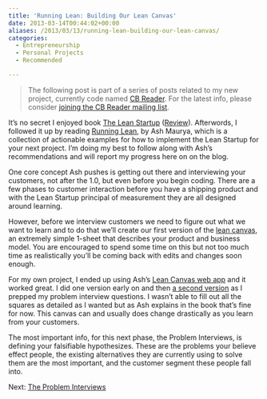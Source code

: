 ```yaml
---
title: 'Running Lean: Building Our Lean Canvas'
date: 2013-03-14T00:44:02+00:00
aliases: /2013/03/13/running-lean-building-our-lean-canvas/
categories:
  - Entrepreneurship
  - Personal Projects
  - Recommended

---
```

> The following post is part of a series of posts related to my new project, currently code named [CB Reader][1]. For the latest info, please consider [joining the CB Reader mailing list][2].

It&#8217;s no secret I enjoyed book [The Lean Startup][3] ([Review][4]). Afterwords, I followed it up by reading [Running Lean][5], by Ash Maurya, which is a collection of actionable examples for how to implement the Lean Startup for your next project. I&#8217;m doing my best to follow along with Ash&#8217;s recommendations and will report my progress here on on the blog.

One core concept Ash pushes is getting out there and interviewing your customers, not after the 1.0, but even before you begin coding. There are a few phases to customer interaction before you have a shipping product and with the Lean Startup principal of measurement they are all designed around learning.

However, before we interview customers we need to figure out what we want to learn and to do that we&#8217;ll create our first version of the [lean canvas][6], an extremely simple 1-sheet that describes your product and business model. You are encouraged to spend some time on this but not too much time as realistically you&#8217;ll be coming back with edits and changes soon enough.

For my own project, I ended up using Ash&#8217;s [Lean Canvas web app][6] and it worked great. I did one version early on and then [a second version][7] as I prepped my problem interview questions. I wasn&#8217;t able to fill out all the squares as detailed as I wanted but as Ash explains in the book that&#8217;s fine for now. This canvas can and usually does change drastically as you learn from your customers.

The most important info, for this next phase, the Problem Interviews, is defining your falsifiable hypothesizes. These are the problems your believe effect people, the existing alternatives they are currently using to solve them are the most important, and the customer segment these people fall into.

Next: [The Problem Interviews][8]

 [1]: http://clickablebliss.com/cbreader/
 [2]: http://clickablebliss.com/cbreader/mailing_list.html
 [3]: http://www.amazon.com/gp/product/0307887898/ref=as_li_ss_tl?ie=UTF8&camp=1789&creative=390957&creativeASIN=0307887898&linkCode=as2&tag=mikezornekcom-20
 [4]: http://mikezornek.com/2013/02/25/book-review-the-lean-startup/
 [5]: http://www.amazon.com/gp/product/1449305172/ref=as_li_ss_tl?ie=UTF8&camp=1789&creative=390957&creativeASIN=1449305172&linkCode=as2&tag=mikezornekcom-20
 [6]: http://leancanvas.com/
 [7]: http://mikezornek.com/media/pdfs/cbreader_leancanvas_02.pdf
 [8]: http://mikezornek.com/2013/03/22/running-lean-problem-interviews/